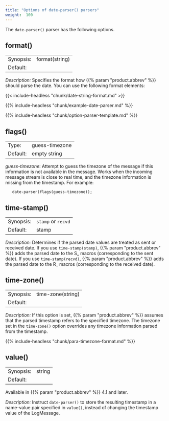 ```yaml
---
title: "Options of date-parser() parsers"
weight:  100
---
```

<!-- DISCLAIMER: This file is based on the syslog-ng Open Source Edition documentation https://github.com/balabit/syslog-ng-ose-guides/commit/2f4a52ee61d1ea9ad27cb4f3168b95408fddfdf2 and is used under the terms of The syslog-ng Open Source Edition Documentation License. The file has been modified by Axoflow. -->

The `date-parser()` parser has the following options.


## format()

|           |                |
| --------- | -------------- |
| Synopsis: | format(string) |
| Default:  |                |

*Description:* Specifies the format how {{% param "product.abbrev" %}} should parse the date. You can use the following format elements:

{{< include-headless "chunk/date-string-format.md" >}}

{{% include-headless "chunk/example-date-parser.md" %}}

{{% include-headless "chunk/option-parser-template.md" %}}


## flags()

|          |                |
| -------- | -------------- |
| Type:    | guess-timezone |
| Default: | empty string   |

*guess-timezone*: Attempt to guess the timezone of the message if this information is not available in the message. Works when the incoming message stream is close to real time, and the timezone information is missing from the timestamp. For example:

```shell
   date-parser(flags(guess-timezone));
```



## time-stamp()

|           |               |
| --------- | ------------- |
| Synopsis: | `stamp` or `recvd` |
| Default:  | stamp         |

*Description:* Determines if the parsed date values are treated as sent or received date. If you use `time-stamp(stamp)`, {{% param "product.abbrev" %}} adds the parsed date to the S_ macros (corresponding to the sent date). If you use `time-stamp(recvd)`, {{% param "product.abbrev" %}} adds the parsed date to the R_ macros (corresponding to the received date).



## time-zone()

|           |                   |
| --------- | ----------------- |
| Synopsis: | time-zone(string) |
| Default:  |                   |

*Description:* If this option is set, {{% param "product.abbrev" %}} assumes that the parsed timestamp refers to the specified timezone. The timezone set in the `time-zone()` option overrides any timezone information parsed from the timestamp.

{{% include-headless "chunk/para-timezone-format.md" %}}

## value()

|           |                   |
| --------- | ----------------- |
| Synopsis: | string |
| Default:  |                   |

Available in {{% param "product.abbrev" %}} 4.1 and later.

*Description:* Instruct `date-parser()` to store the resulting timestamp in a name-value pair specified in `value()`, instead of changing the timestamp value of the LogMessage.
